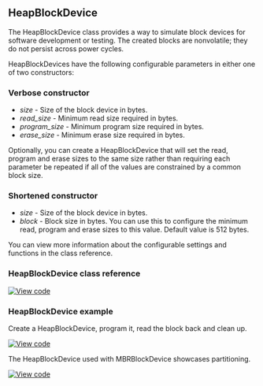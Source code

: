 ## HeapBlockDevice

The HeapBlockDevice class provides a way to simulate block devices for software development or testing. The created blocks are nonvolatile; they do not persist across power cycles.

HeapBlockDevices have the following configurable parameters in either one of two constructors:

### Verbose constructor 

  - _size_ - Size of the block device in bytes.
  - _read_size_ - Minimum read size required in bytes.
  - _program_size_ - Minimum program size required in bytes.
  - _erase_size_ - Minimum erase size required in bytes.
  
Optionally, you can create a HeapBlockDevice that will set the read, program and erase sizes to the same size rather than requiring each parameter be repeated if all of the values are constrained by a common block size.

### Shortened constructor

  - _size_ - Size of the block device in bytes.
  - _block_ - Block size in bytes. You can use this to configure the minimum read, program and erase sizes to this value. Default value is 512 bytes.

You can view more information about the configurable settings and functions in the class reference.

### HeapBlockDevice class reference

[![View code](https://www.mbed.com/embed/?type=library)](https://os.mbed.com/docs/v5.6/mbed-os-api-doxy/class_heap_block_device.html)
  
### HeapBlockDevice example

Create a HeapBlockDevice, program it, read the block back and clean up.

[![View code](https://www.mbed.com/embed/?url=https://os.mbed.com/teams/mbed_example/code/HeapBlockDevice_ex_1/)](https://os.mbed.com/teams/mbed_example/code/HeapBlockDevice_ex_1/file/5991e7053465/main.cpp)

The HeapBlockDevice used with MBRBlockDevice showcases partitioning.

[![View code](https://www.mbed.com/embed/?url=https://os.mbed.com/teams/mbed_example/code/MBRBlockDevice_ex_1/)](https://os.mbed.com/teams/mbed_example/code/MBRBlockDevice_ex_1/file/daa62d7aa9f9/main.cpp)
